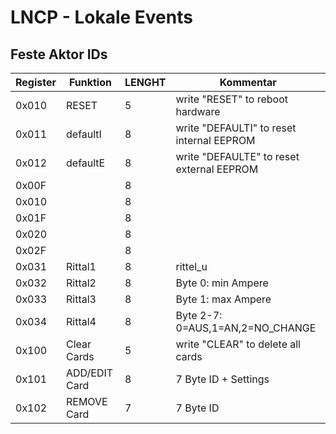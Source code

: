 # LNCP - Lokale Events

## Feste Aktor IDs

Register    | Funktion 		| LENGHT		| Kommentar
----------  | ------------ 	| -------------	| -------------
 0x010  |  RESET    	| 5				| write "RESET" to reboot hardware
 0x011  |  defaultI 	| 8 			| write "DEFAULTI" to reset internal EEPROM
 0x012  |  defaultE 	| 8 			| write "DEFAULTE" to reset external EEPROM
 0x00F  | 				| 8 			| 
 0x010  | 				| 8 			| 
 0x01F  | 				| 8 			| 
 0x020  | 				| 8 			| 
 0x02F  | 				| 8 			| 
 0x031  | Rittal1		| 8 			| rittel_u
 0x032  | Rittal2		| 8 			| Byte 0: min Ampere
 0x033  | Rittal3		| 8 			| Byte 1: max Ampere
 0x034  | Rittal4		| 8 			| Byte 2-7: 0=AUS,1=AN,2=NO_CHANGE
 0x100  | Clear Cards   | 5 			| write "CLEAR" to delete all cards
 0x101  | ADD/EDIT Card | 8				| 7 Byte ID + Settings
 0x102  | REMOVE Card 	| 7				| 7 Byte ID

